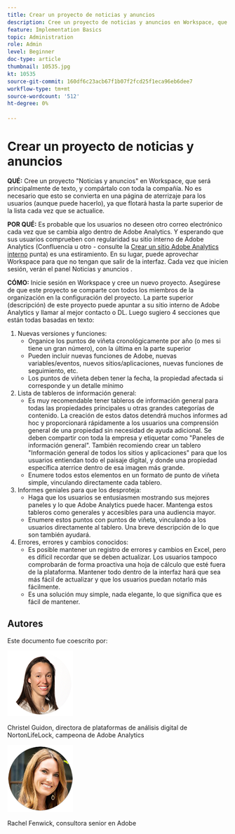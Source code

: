 ```yaml
---
title: Crear un proyecto de noticias y anuncios
description: Cree un proyecto de noticias y anuncios en Workspace, que será principalmente de texto, y lo compartirá con toda la empresa.
feature: Implementation Basics
topic: Administration
role: Admin
level: Beginner
doc-type: article
thumbnail: 10535.jpg
kt: 10535
source-git-commit: 160df6c23acb67f1b07f2fcd25f1eca96eb6dee7
workflow-type: tm+mt
source-wordcount: '512'
ht-degree: 0%

---
```



# Crear un proyecto de noticias y anuncios

**QUÉ:** Cree un proyecto &quot;Noticias y anuncios&quot; en Workspace, que será principalmente de texto, y compártalo con toda la compañía. No es necesario que esto se convierta en una página de aterrizaje para los usuarios (aunque puede hacerlo), ya que flotará hasta la parte superior de la lista cada vez que se actualice.

**POR QUÉ:** Es probable que los usuarios no deseen otro correo electrónico cada vez que se cambia algo dentro de Adobe Analytics. Y esperando que sus usuarios comprueben con regularidad su sitio interno de Adobe Analytics (Confluencia u otro - consulte la [Crear un sitio Adobe Analytics interno](create-an-internal-adobe-analytics-site.md) punta) es una estiramiento. En su lugar, puede aprovechar Workspace para que no tengan que salir de la interfaz. Cada vez que inicien sesión, verán el panel Noticias y anuncios .

**CÓMO:** Inicie sesión en Workspace y cree un nuevo proyecto. Asegúrese de que este proyecto se comparte con todos los miembros de la organización en la configuración del proyecto. La parte superior (descripción) de este proyecto puede apuntar a su sitio interno de Adobe Analytics y llamar al mejor contacto o DL. Luego sugiero 4 secciones que están todas basadas en texto:
1. Nuevas versiones y funciones:
   * Organice los puntos de viñeta cronológicamente por año (o mes si tiene un gran número), con la última en la parte superior
   * Pueden incluir nuevas funciones de Adobe, nuevas variables/eventos, nuevos sitios/aplicaciones, nuevas funciones de seguimiento, etc.
   * Los puntos de viñeta deben tener la fecha, la propiedad afectada si corresponde y un detalle mínimo
1. Lista de tableros de información general:
   * Es muy recomendable tener tableros de información general para todas las propiedades principales u otras grandes categorías de contenido. La creación de estos datos detendrá muchos informes ad hoc y proporcionará rápidamente a los usuarios una comprensión general de una propiedad sin necesidad de ayuda adicional. Se deben compartir con toda la empresa y etiquetar como &quot;Paneles de información general&quot;. También recomiendo crear un tablero &quot;Información general de todos los sitios y aplicaciones&quot; para que los usuarios entiendan todo el paisaje digital, y donde una propiedad específica aterrice dentro de esa imagen más grande.
   * Enumere todos estos elementos en un formato de punto de viñeta simple, vinculando directamente cada tablero.
1. Informes geniales para que los desproteja:
   * Haga que los usuarios se entusiasmen mostrando sus mejores paneles y lo que Adobe Analytics puede hacer. Mantenga estos tableros como generales y accesibles para una audiencia mayor.
   * Enumere estos puntos con puntos de viñeta, vinculando a los usuarios directamente al tablero. Una breve descripción de lo que son también ayudará.
1. Errores, errores y cambios conocidos:
   * Es posible mantener un registro de errores y cambios en Excel, pero es difícil recordar que se deben actualizar. Los usuarios tampoco comprobarán de forma proactiva una hoja de cálculo que esté fuera de la plataforma. Mantener todo dentro de la interfaz hará que sea más fácil de actualizar y que los usuarios puedan notarlo más fácilmente.
   * Es una solución muy simple, nada elegante, lo que significa que es fácil de mantener.

## Autores

Este documento fue coescrito por:

![Christel Guidon](assets/Christel-Headshot-150.png)

Christel Guidon, directora de plataformas de análisis digital de NortonLifeLock, campeona de Adobe Analytics

![Rachel Fenwick](assets/Rachel-Fenwick-150.png)

Rachel Fenwick, consultora senior en Adobe
